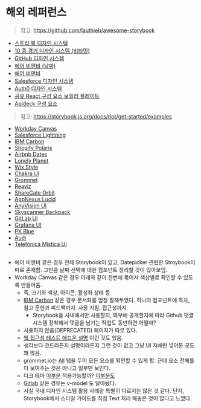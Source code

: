 # 해외 레퍼런스

> 참고: https://github.com/lauthieb/awesome-storybook

- [스토리 북 디자인 시스템](https://storybooks-official.netlify.com/)
- [10 종 경기 디자인 시스템 (비타민)](https://decathlon.github.io/vitamin-web)
- [GitHub 디자인 시스템](https://primer.github.io/storybook/)
- [에어 비앤비 (날짜)](https://airbnb.io/react-dates/)
- [에어 비앤비](https://airbnb.io/lunar/?path=/story/apollo-mutation--execute-a-graph-ql-mutation-and-handle-the-response-when-received)
- [Salesforce 디자인 시스템](https://mashmatrix.github.io/react-lightning-design-system/)
- [Auth0 디자인 시스템](https://auth0-cosmos.now.sh/sandbox/)
- [공유 React 구성 요소 보일러 플레이트](https://github.com/shared-components/shared-react-components-example)
- [Apideck 구성 요소](https://www.apideck.design/)

> 참고: https://storybook.js.org/docs/riot/get-started/examples

- [Workday Canvas](https://workday.github.io/canvas-kit/?path=/story/welcome-getting-started--page)
- [Salesforce Lightning](http://design-system-react-components.herokuapp.com/?path=/story/sldsaccordion--base)
- [IBM Carbon](https://react.carbondesignsystem.com/?path=/story/accordion--accordion)
- [Shopify Polaris](https://main--5d559397bae39100201eedc1.chromatic.com/)
- [Airbnb Dates](http://airbnb.io/react-dates/?path=/story/daterangepicker-drp--default)
- [Lonely Planet](http://lonelyplanet.github.io/backpack-ui/?path=/story/styles--design-tokens)
- [Wix Style](https://www.wix.com/pages/wix-style-react/?path=/story/*)
- [Chakra UI](https://chakra-ui.netlify.app/?path=/story/*)
- [Grommet](https://storybook.grommet.io/?path=/story/all--all)
- [Reaviz](https://reaviz.io/?path=/story/docs-intro--page)
- [ShareGate Orbit](https://orbit.sharegate.design/)
- [AppNexus Lucid](https://appnexus.github.io/lucid/?path=/docs/documentation-introduction--introduction)
- [AnyVision UI](http://storybook.anyvision.co/)
- [Skyscanner Backpack](https://backpack.github.io/storybook/)
- [GitLab UI](https://gitlab-org.gitlab.io/gitlab-ui)
- [Grafana UI](https://developers.grafana.com/ui/latest/index.html)
- [PX Blue](https://pxblue-components.github.io/)
- [Audi](https://react.ui.audi/)
- [Telefónica Mística UI](https://mistica-web.vercel.app/?path=/story/welcome-welcome--mistica)

##

- 에어 비앤비 같은 경우 전체 Storybook이 있고, Datepicker 관련한 Stroybook이 따로 존재함. 그만큼 날짜 선택에 대한 컴포넌트 정리할 것이 많아보임.
- Workday Canvas 같은 경우 아래와 같이 한번에 묶어서 색상별로 확인할 수 있도록 만들어둠.
  - 즉, 크기와 색상, 아이콘, 활성화 상태 등.
  - [IBM Carbon](https://react.carbondesignsystem.com/?path=/story/accordion--accordion) 같은 경우 문서화를 엄청 잘해두었다. 하나의 컴포넌트에 목차, 참고 문헌과 피드백까지. 사용 지침, 접근성까지.
    - Storybook을 사내에서만 사용할지, 외부에 공개할지에 따라 Github 댓글 시스템 장착해서 댓글을 남기는 작업도 동반하면 어떨까?
  - 사용하지 않음(DEPRECATED) 페이지가 따로 있다.
  - [웹 접근성 테스트 애드온 설명](https://ideveloper2.dev/blog/2020-04-25--storybook-%EC%9E%98-%ED%99%9C%EC%9A%A9%ED%95%98%EA%B8%B0/#-a11y-addon) 이런 것도 있음.
  - 생각보다 코드라든지 설명이라든지 그런 것이 없고 그냥 UI 자체만 넣어둔 곳도 꽤 많음.
  - grommet.io는 [All](https://storybook.grommet.io/?path=/story/all--all) 탭을 두어 모든 요소를 확인할 수 있게 함. 근데 요소 전체를 다 보여주는 것은 아니고 일부만 보인다.
  - 다크 테마 [이부분](https://github.com/AnyVisionltd/anv-ui-style-guide#override-default-values) 적용가능할까? [이부분도](https://github.com/AnyVisionltd/anv-ui-components/tree/development/.storybook/av-theme-addon)
  - [Gitlab](https://gitlab-org.gitlab.io/gitlab-ui/?path=/docs/base-form-form-combobox--default&globals=measureEnabled:false&knob-block=true&knob-category=secondary&knob-disabled=true&knob-loading=true&knob-size=medium&knob-variant=success%20(deprecated)) 같은 경우는 v-model 도 달아놨다.
  - 사실 국내 디자인 시스템 활용 사례랑 특별히 다르지는 않은 것 같다. 단지, Storybook에서 스타일 가이드를 직접 Text 처리 해놓은 것이 많다고 느꼈다.
